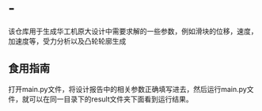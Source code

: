 # -
该仓库用于生成华工机原大设计中需要求解的一些参数，例如滑块的位移，速度，加速度等，受力分析以及凸轮轮廓生成

## 食用指南
  打开main.py文件，将设计报告中的相关参数正确填写进去，然后运行main.py文件，就可以在同一目录下的result文件夹下面看到运行结果。

